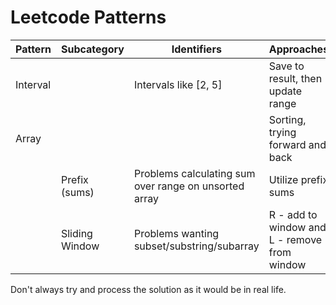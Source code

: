 # Leetcode Patterns


| Pattern  | Subcategory    | Identifiers                                           | Approaches                                   | Visualization                                |
|----------|----------------|-------------------------------------------------------|----------------------------------------------|----------------------------------------------|
| Interval |                | Intervals like [2, 5]                                 | Save to result, then update range            | Draw number line representation of intervals |
| Array    |                |                                                       | Sorting, trying forward and back             |                                              |
|          | Prefix (sums)  | Problems calculating sum over range on unsorted array | Utilize prefix sums                          | Diagram with prefix sum arrays               |
|          | Sliding Window | Problems wanting subset/substring/subarray            | R - add to window and L - remove from window | Move L and R over array                      |



Don't always try and process the solution as it would be in real life.